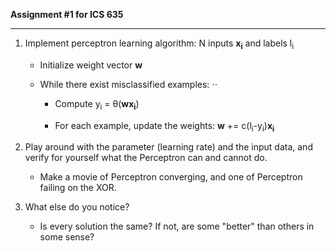 **Assignment #1 for ICS 635**

- - -

1. Implement perceptron learning algorithm: N inputs **x<sub>i</sub>** and labels l<sub>i</sub>
   * Initialize weight vector **w**
   * While there exist misclassified examples: ⋅⋅

      * Compute y<sub>i</sub> = θ(**wx<sub>i</sub>**)      
 
      * For each example, update the weights: **w** += c(l<sub>i</sub>-y<sub>i</sub>)**x<sub>i</sub>**
   
2. Play around with the parameter (learning rate) and the input data, and verify for yourself what the Perceptron can and cannot do.

   * Make a movie of Perceptron converging, and one of Perceptron failing on the XOR.
 
3. What else do you notice?

   * Is every solution the same? If not, are some "better" than others in some sense?
